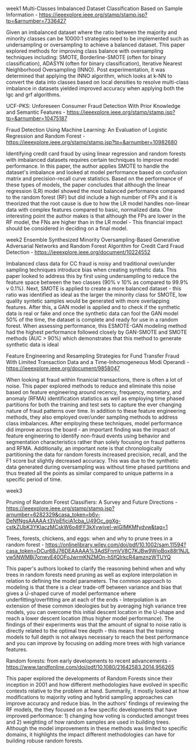 week1
Multi-Classes Imbalanced Dataset Classification Based on Sample Information - https://ieeexplore.ieee.org/stamp/stamp.jsp?tp=&arnumber=7336427

Given an imbalanced dataset where the ratio between the majority and minority classes can be 10000:1 strategies need to be implemented such as undersampling or oversampling to achieve a balanced dataset. This paper explored methods for improving class balance with oversampling techniques including: SMOTE, Borderline-SMOTE (often for binary classification), ADASYN (often for binary classification), Iterative Nearest Neighborhood Oversampling (INNO). Post experimentation, it was determined that applying the INNO algorithm, which looks at k-NN to convert the data into classes based on local densities to resolve multi-class imbalance in datasets yielded improved accuracy when applying both the lgc and grf algorithms.



UCF-PKS: Unforeseen Consumer Fraud Detection With Prior Knowledge and Semantic Features - https://ieeexplore.ieee.org/stamp/stamp.jsp?tp=&arnumber=10475187



Fraud Detection Using Machine Learning: An Evaluation of Logistic Regression and Random Forest - https://ieeexplore.ieee.org/stamp/stamp.jsp?tp=&arnumber=10982680

Identifying credit card fraud by using linear regression and random forests with imbalanced datasets requires certain techniques to improve model performance. In this paper, the author applies SMOTE to handle the dataset's imbalance and looked at model performance based on confusion matrix and precision-recall curve statistics. Based on the performance of these types of models, the paper concludes that although the linear regression (LR) model showed the most balanced performance compared to the random forest (RF) but did include a high number of FPs and it is theorized that the root cause is due to how the LR model handles non-linear data with complex features compared to basic, normalized data. One interesting point the author makes is that although the FPs are lower in the RF model, the FNs are higher than in the LR model - This financial impact should be considered in deciding on a final model.



week2
Ensemble Synthesized Minority Oversampling-Based Generative Adversarial Networks and Random Forest Algorithm for Credit Card Fraud Detection - https://ieeexplore.ieee.org/document/10224552

Imbalanced class data for CC fraud is noisy and traditional over/under sampling techniques introduce bias when creating synthetic data. This paper looked to address this by first using undersampling to reduce the feature space between the two classes (90% v 10% as compared to 99.9% v 0.1%). Next, SMOTE is applied to create a more balanced dataset - this ratio was identified as ideal as the larger the minority class for SMOTE, low quality syntetic samples would be generated with more overlapping features. After this, a GAN model is applied and to check if the synthetic data is real or fake and once the synthetic data can fool the GAN model 50% of the time, the dataset is complete and ready for use in a random forest. When assessing performance, this ESMOTE-GAN modeling method had the highest performance followed closely by GAN-SMOTE and SMOTE methods (AUC > 90%) which demonstrates that this method to generate synthetic data is ideal 



Feature Engineering and Resampling Strategies for Fund Transfer Fraud With Limited Transaction Data and a Time-Inhomogeneous Modi Operandi - https://ieeexplore.ieee.org/document/9858047

When looking at fraud within finanicial transactions, there is often a lot of noise. This paper explored methods to reduce and eliminate this noise based on feature engineering around recency, frequency, monetary, and anomaly (RFMA) identification statistics as well as employing time phased partitions for both the training and test sets to capture the ever changing nature of fraud patterns over time. In addition to these feature engineering methods, they also employed over/under sampling methods to address class imbalances. After employing these techniques, model performance did improve across the board - an important finding was the impact of feature engineering to identify non-fraud events using behavior and segmentation characteristics rather than solely focusing on fraud patterns and RFMA. Additionally, an important note is that chronologically partitioning the data for random forests increased precision, recall, and the F1 score but slightly decreased accuracy. This was due to the synthetic data generated during oversampling was without time phased partitions and thus treated all the points as similar compared to unique patterns in a specific period of time.




week3


Pruning of Random Forest Classifiers: A Survey and Future Directions - https://ieeexplore.ieee.org/stamp/stamp.jsp?arnumber=6282329&casa_token=b6v-DeNfNgsAAAAA:t3VpEficiA1cba_U49Oc_ggXg-cstkZUbK3YKIaczMCskW6o4tFF3kXywjvel-wiGIMKMfydvw&tag=1


Trees, forests, chickens, and eggs: when and why to prune trees in a random forest - https://onlinelibrary.wiley.com/doi/pdf/10.1002/sam.11594?casa_token=DCur6BJ76DEAAAAA%3AdSFnmVV8C7KJBw9WioBox88t1NJLyw5NWMBj7onwvE40OFoJwrmKNZMOn-hSfQIrkcR4amznzWTUYQ

This paper's authors looked to clarify the reasoning behind when and why trees in random forests need pruning as well as explore interpolation in relation to defining the model parameters. The common approach to modeling is that there is a clear trade-off between variance and bias that gives a U-shaped curve of model performance where underfitting/overfitting are at each of the ends - Interpolation is an extension of these common ideologies but by averaging high variance tree models, you can overcome this initial descent location in the U-shape and reach a lower descent location (thus higher model performance). The findings of their experiments was that the amount of signal to noise ratio is directly related to the optimal tree depth - this means that the training models to full depth is not always necessary to reach the best performance and you can improve by focusing on adding more trees with high variance features.



Random forests: from early developments to recent advancements - https://www.tandfonline.com/doi/pdf/10.1080/21642583.2014.956265

This paper explored the developments of Random Forests since their inception in 2001 and how different methodologies have evolved in specific contexts relative to the problem at hand. Summarily, it mostly looked at how modifications to majority voting and hybrid sampling approaches can improve accuracy and reduce bias. In the authors' findings of reviewing the RF models, the they focused on a few specific developments that have improved performance: 1) changing how voting is conducted amongst trees and 2) weighting of how random samples are used in building trees. Although the model improvements in these methods was limited to specific domains, it highlights the impact different methodologies can have for building robuse random forests.


